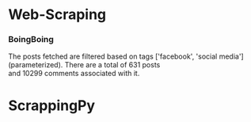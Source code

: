 # Web-Scraping
### BoingBoing
The posts fetched are filtered based on tags ['facebook', 'social media'] (parameterized). There are a total of 631 posts <br>
and 10299 comments associated with it.

# ScrappingPy
